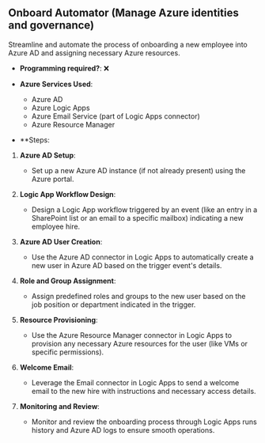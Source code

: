 ## Onboard Automator (Manage Azure identities and governance)

Streamline and automate the process of onboarding a new employee into Azure AD and assigning necessary Azure resources.

- **Programming required?**: ❌

- **Azure Services Used**:

  - Azure AD
  - Azure Logic Apps
  - Azure Email Service (part of Logic Apps connector)
  - Azure Resource Manager
    
- **Steps:

1. **Azure AD Setup**:
     - Set up a new Azure AD instance (if not already present) using the Azure portal.
  
3. **Logic App Workflow Design**:
     - Design a Logic App workflow triggered by an event (like an entry in a SharePoint list or an email to a specific mailbox) indicating a new employee hire.
       
5. **Azure AD User Creation**:
      - Use the Azure AD connector in Logic Apps to automatically create a new user in Azure AD based on the trigger event's details.
        
6. **Role and Group Assignment**:
      - Assign predefined roles and groups to the new user based on the job position or department indicated in the trigger.
        
7. **Resource Provisioning**:
    - Use the Azure Resource Manager connector in Logic Apps to provision any necessary Azure resources for the user (like VMs or specific permissions).
      
9. **Welcome Email**:
      - Leverage the Email connector in Logic Apps to send a welcome email to the new hire with instructions and necessary access details.
        
10. **Monitoring and Review**:
      - Monitor and review the onboarding process through Logic Apps runs history and Azure AD logs to ensure smooth operations.
